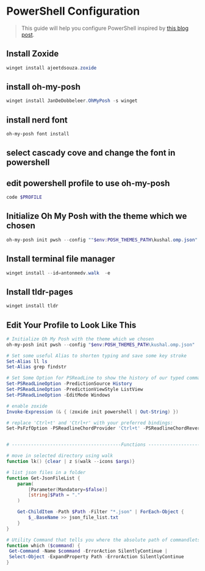 # PowerShell Configuration

> This guide will help you configure PowerShell inspired by [this blog post](https://hamidmosalla.com/2022/12/26/how-to-customize-windows-terminal-and-powershell-using-fzf-neovim-and-beautify-it-with-oh-my-posh/).
## Install Zoxide
```powershell
winget install ajeetdsouza.zoxide
````

## install oh-my-posh
```powershell
winget install JanDeDobbeleer.OhMyPosh -s winget
````

## install nerd font
```powershell
oh-my-posh font install 
````
## select cascady cove and change the font in powershell

## edit powershell profile to use oh-my-posh
```powershell
code $PROFILE
````

## Initialize Oh My Posh with the theme which we chosen
```powershell
oh-my-posh init pwsh --config ""$env:POSH_THEMES_PATH\kushal.omp.json" | Invoke-Expression
````

## Install terminal file manager
```powershell
winget install --id=antonmedv.walk  -e
````

## Install tldr-pages
```powershell
winget install tldr
````

## Edit Your Profile to Look Like This
```powershell
# Initialize Oh My Posh with the theme which we chosen
oh-my-posh init pwsh --config "$env:POSH_THEMES_PATH\kushal.omp.json" | Invoke-Expression

# Set some useful Alias to shorten typing and save some key stroke 
Set-Alias ll ls 
Set-Alias grep findstr

# Set Some Option for PSReadLine to show the history of our typed commands
Set-PSReadLineOption -PredictionSource History 
Set-PSReadLineOption -PredictionViewStyle ListView 
Set-PSReadLineOption -EditMode Windows 

# enable zoxide
Invoke-Expression (& { (zoxide init powershell | Out-String) })

# replace 'Ctrl+t' and 'Ctrl+r' with your preferred bindings:
Set-PsFzfOption -PSReadlineChordProvider 'Ctrl+t' -PSReadlineChordReverseHistory 'Ctrl+r'


# ----------------------------------------Functions ----------------------------------------------

# move in selected directory using walk
function lk() {clear | z $(walk --icons $args)}

# list json files in a folder
function Get-JsonFileList {
    param(
        [Parameter(Mandatory=$false)]
        [string]$Path = "."
    )

    Get-ChildItem -Path $Path -Filter "*.json" | ForEach-Object {
        $_.BaseName >> json_file_list.txt
    }
}

# Utility Command that tells you where the absolute path of commandlets are 
function which ($command) { 
 Get-Command -Name $command -ErrorAction SilentlyContinue | 
 Select-Object -ExpandProperty Path -ErrorAction SilentlyContinue 
} 

````
